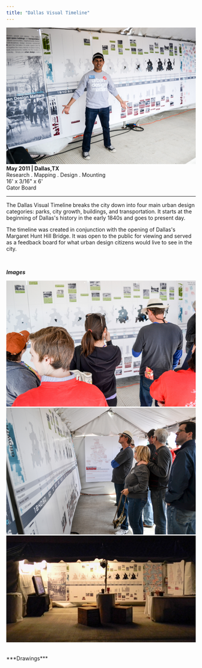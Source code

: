 ```yaml
---
title: "Dallas Visual Timeline"
---
```


![Dallas Visual Timeline](assets/img/work/dallas-visual-timeline/dallas-visual-timeline-1.jpg)
**May 2011 | Dallas,TX** <br>
Research . Mapping . Design . Mounting <br>
16' x 3/16" x 6' <br>
Gator Board <br>

---

The Dallas Visual Timeline breaks the city down into four main urban design categories: parks, city growth, buildings, and transportation. It starts at the beginning of Dallas's history in the early 1840s and goes to present day.

The timeline was created in conjunction with the opening of Dallas's Margaret Hunt Hill Bridge. It was open to the public for viewing and served as a feedback board for what urban design citizens would live to see in the city.

<br>

***Images***

![Dallas Visual Timeline](assets/img/work/dallas-visual-timeline/dallas-visual-timeline-2.jpg)
![Dallas Visual Timeline](assets/img/work/dallas-visual-timeline/dallas-visual-timeline-3.jpg)
![Dallas Visual Timeline](assets/img/work/dallas-visual-timeline/dallas-visual-timeline-4.jpg)

<br>
***Drawings***

<div data-configid="1170761/37855539" style="width:525px; height:210px;" class="issuuembed"></div><script type="text/javascript" src="//e.issuu.com/embed.js" async="true"></script>
